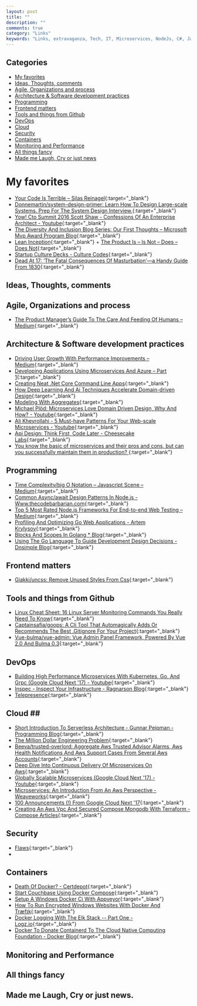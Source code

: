 ```yaml
---
layout: post
title: ""
description: ""
comments: true
category: "Links"
keywords: "Links, extravaganza, Tech, IT, Microservices, NodeJs, C#, Javascript, Solution architecture"
---
```


## Categories ##
* [My favorites](#favorites)
* [Ideas, Thoughts, comments](#ideas)
* [Agile, Organizations and process](#agile)
* [Architecture & Software development practices](#development)
* [Programming](#net)
* [Frontend matters](#web)
* [Tools and things from Github](#tools)
* [DevOps](#devops)
* [Cloud](#cloud)
* [Security](#security)
* [Containers](#containers)
* [Monitoring and Performance](#monitoring)
* [All things fancy](#buzz)
* [Made me Laugh, Cry or just news](#news)

# My favorites<a name="favorites"></a> #
* [Your Code Is Terrible – Silas Reinagel](http://silasreinagel.com/2017/02/28/your-code-is-terrible/?__s=amwwwz5judsp1dsfgko7){:target="_blank"}
* [Donnemartin/system-design-primer: Learn How To Design Large-scale Systems. Prep For The System Design Interview.](https://github.com/donnemartin/system-design-primer){:target="_blank"}
* [Yow! Cto Summit 2016 Scott Shaw - Confessions Of An Enterprise Architect - Youtube](https://www.youtube.com/watch?v=Gdv9cl7qcRY){:target="_blank"}
* [The Diversity And Inclusion Blog Series: Our First Thoughts – Microsoft Mvp Award Program Blog](https://blogs.msdn.microsoft.com/mvpawardprogram/2017/03/15/diversity-series-1/){:target="_blank"}
* [Lean Inception](https://martinfowler.com/articles/lean-inception/){:target="_blank"} + [The Product Is – Is Not – Does – Does Not](https://martinfowler.com/articles/lean-inception/product-is-isnot.html){:target="_blank"}
* [Startup Culture Decks - Culture Codes](http://culturecodes.co/){:target="_blank"}
* [Dead At 17: ‘The Fatal Consequences Of Masturbation’—a Handy Guide From 1830](http://dangerousminds.net/comments/dead_at_17_the_fatal_consequences_of_masturbation--a_handy_guide_from_1830){:target="_blank"}

## Ideas, Thoughts, comments <a name="ideas"></a> ##

## Agile, Organizations and process<a name="agile"></a> ##
* [The Product Manager’s Guide To The Care And Feeding Of Humans – Medium](https://medium.com/@californiakara/the-product-managers-guide-to-the-care-and-feeding-of-humans-ee2854bc5944#.bxamdmfa8){:target="_blank"}

## Architecture & Software development practices <a name="development"></a> ##
* [Driving User Growth With Performance Improvements – Medium](https://medium.com/@Pinterest_Engineering/driving-user-growth-with-performance-improvements-cfc50dafadd7#.swighbaka){:target="_blank"}
* [Developing Applications Using Microservices And Azure – Part 1](https://devnet.kentico.com/articles/developing-applications-using-microservices-and-azure-part-1){:target="_blank"}
* [Creating Neat .Net Core Command Line Apps](https://gist.github.com/iamarcel/8047384bfbe9941e52817cf14a79dc34#orgheadline7){:target="_blank"}
* [How Deep Learning And Ai Techniques Accelerate Domain-driven Design](http://www.theserverside.com/news/450413273/How-deep-learning-and-AI-techniques-accelerate-domain-driven-design?__s=amwwwz5judsp1dsfgko7){:target="_blank"}
* [Modeling With Aggregates](http://sneakycode.net/modeling-with-aggregates/?__s=amwwwz5judsp1dsfgko7){:target="_blank"}
* [Michael Plöd: Microservices Love Domain Driven Design, Why And How? - Youtube](https://www.youtube.com/watch?v=6-3nmBKU1qg&__s=amwwwz5judsp1dsfgko7){:target="_blank"}
* [Ali Kheyrollahi - 5 Must-have Patterns For Your Web-scale Microservices - Youtube](https://www.youtube.com/watch?v=jcjuWeIhw5Y){:target="_blank"}
* [Api Design: Think First, Code Later - Cheesecake Labs](https://www.ckl.io/blog/api-design-think-first-code-later/){:target="_blank"}
* [You know the basic of microservices and their pros and cons, but can you successfully maintain them in production? ](https://www.youtube.com/watch?v=nLu__gJDipk){:target="_blank"}

## Programming <a name="net"></a> ##
* [Time Complexity/big O Notation – Javascript Scene – Medium](https://medium.com/javascript-scene/time-complexity-big-o-notation-1a4310c3ee4b#.n3xamhvgp){:target="_blank"}
* [Common Async/await Design Patterns In Node.js - Www.thecodebarbarian.com](http://thecodebarbarian.com/common-async-await-design-patterns-in-node.js.html){:target="_blank"}
* [Top 5 Most Rated Node.js Frameworks For End-to-end Web Testing – Medium](https://medium.com/@adrian_lewis/top-5-most-rated-node-js-frameworks-for-end-to-end-web-testing-f8ebca4e5d44#.em0fvygk1){:target="_blank"}
* [Profiling And Optimizing Go Web Applications - Artem Krylysov](http://artem.krylysov.com/blog/2017/03/13/profiling-and-optimizing-go-web-applications/){:target="_blank"}
* [Blocks And Scopes In Golang * Blog](http://www.tapirgames.com/blog/golang-block-and-scope){:target="_blank"}
* [Using The Go Language To Guide Development Design Decisions - Dnsimple Blog](https://blog.dnsimple.com/2017/03/using-go-design-decisions/){:target="_blank"}

## Frontend matters <a name="web"></a> ##
* [Giakki/uncss: Remove Unused Styles From Css](https://github.com/giakki/uncss){:target="_blank"}

## Tools and things from Github <a name="tools"></a> ##
* [Linux Cheat Sheet: 16 Linux Server Monitoring Commands You Really Need To Know](https://insights.hpe.com/articles/16-linux-server-monitoring-commands-you-really-need-to-know-1703.html){:target="_blank"}
* [Captainsafia/goops: A Cli Tool That Automagically Adds Or Recommends The Best .Gitignore For Your Project](https://github.com/captainsafia/goops){:target="_blank"}
* [Vue-bulma/vue-admin: Vue Admin Panel Framework, Powered By Vue 2.0 And Bulma 0.3](https://github.com/vue-bulma/vue-admin){:target="_blank"}

## DevOps<a name="devops"></a> ##
* [Building High Performance Microservices With Kubernetes, Go, And Grpc (Google Cloud Next '17) - Youtube](https://www.youtube.com/watch?v=YiNt4kUnnIM){:target="_blank"}
* [Inspec - Inspect Your Infrastructure - Ragnarson Blog](https://blog.ragnarson.com/2017/03/13/inspec-inspect-your-infrastructure.html){:target="_blank"}
* [Telepresence](https://datawire.github.io/telepresence/#installing){:target="_blank"}

## Cloud <a name="cloud"></a>##
* [Short Introduction To Serverless Architecture - Gunnar Peipman - Programming Blog](http://gunnarpeipman.com/2017/03/serverless-architecture/){:target="_blank"}
* [The Million Dollar Engineering Problem](https://segment.com/blog/the-million-dollar-eng-problem/){:target="_blank"}
* [Beeva/trusted-overlord: Aggregate Aws Trusted Advisor Alarms, Aws Health Notifications And Aws Support Cases From Several Aws Accounts](https://github.com/beeva/trusted-overlord){:target="_blank"}
* [Deep Dive Into Continuous Delivery Of Microservices On Aws](https://eajitesh.github.io/Continuous-Delivery-Microservices-AWS/){:target="_blank"}
* [Globally Scalable Microservices (Google Cloud Next '17) - Youtube](https://www.youtube.com/watch?v=kmPBm-TQBSE){:target="_blank"}
* [Microservices: An Introduction From An Aws Perspective - Weaveworks](https://www.weave.works/introduction-microservices-aws-perspective/){:target="_blank"}
* [100 Announcements (!) From Google Cloud Next '17](https://blog.google/topics/google-cloud/100-announcements-google-cloud-next-17/){:target="_blank"}
* [Creating An Aws Vpc And Secured Compose Mongodb With Terraform - Compose Articles](https://compose.com/articles/creating-an-aws-vpc-and-secured-compose-mongodb-with-terraform/){:target="_blank"}

## Security<a name="security"></a> ##
* [Flaws](http://flaws.cloud/){:target="_blank"}
* 
## Containers <a name="containers"></a> ##
* [Death Of Docker? - Certdepot](https://www.certdepot.net/death-of-docker/){:target="_blank"}
* [Start Couchbase Using Docker Compose](http://blog.arungupta.me/start-couchbase-using-docker-compose-2/){:target="_blank"}
* [Setup A Windows Docker Ci With Appveyor](https://stefanscherer.github.io/setup-windows-docker-ci-appveyor/){:target="_blank"}
* [How To Run Encrypted Windows Websites With Docker And Træfɪk](https://stefanscherer.github.io/how-to-run-encrypted-windows-websites-with-docker-and-traefik/){:target="_blank"}
* [Docker Logging With The Elk Stack -- Part One - Logz.io](http://logz.io/blog/docker-logging/){:target="_blank"}
* [Docker To Donate Containerd To The Cloud Native Computing Foundation - Docker Blog](https://blog.docker.com/2017/03/docker-donates-containerd-to-cncf/){:target="_blank"}

## Monitoring and Performance <a name="monitoring"></a> ##

## All things fancy <a name="buzz"></a> ##

## Made me Laugh, Cry or just news. <a name="news"></a> ##
